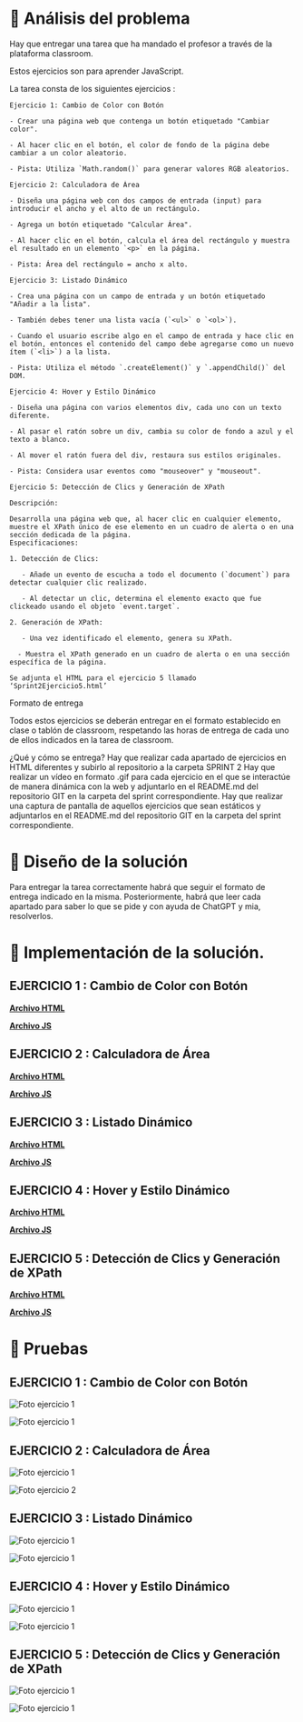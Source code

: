 
# 🔎 Análisis del problema

Hay que entregar una tarea que ha mandado el profesor a través de la plataforma classroom.

Estos ejercicios son para aprender JavaScript.

La tarea consta de los siguientes ejercicios :

``` 
Ejercicio 1: Cambio de Color con Botón

- Crear una página web que contenga un botón etiquetado "Cambiar color".

- Al hacer clic en el botón, el color de fondo de la página debe cambiar a un color aleatorio.

- Pista: Utiliza `Math.random()` para generar valores RGB aleatorios.
```

```
Ejercicio 2: Calculadora de Área

- Diseña una página web con dos campos de entrada (input) para introducir el ancho y el alto de un rectángulo.

- Agrega un botón etiquetado "Calcular Área".

- Al hacer clic en el botón, calcula el área del rectángulo y muestra el resultado en un elemento `<p>` en la página.

- Pista: Área del rectángulo = ancho x alto.
```

```
Ejercicio 3: Listado Dinámico

- Crea una página con un campo de entrada y un botón etiquetado "Añadir a la lista".

- También debes tener una lista vacía (`<ul>` o `<ol>`).

- Cuando el usuario escribe algo en el campo de entrada y hace clic en el botón, entonces el contenido del campo debe agregarse como un nuevo ítem (`<li>`) a la lista.

- Pista: Utiliza el método `.createElement()` y `.appendChild()` del DOM.
```

```
Ejercicio 4: Hover y Estilo Dinámico

- Diseña una página con varios elementos div, cada uno con un texto diferente.

- Al pasar el ratón sobre un div, cambia su color de fondo a azul y el texto a blanco.

- Al mover el ratón fuera del div, restaura sus estilos originales.

- Pista: Considera usar eventos como "mouseover" y "mouseout".
```

```
Ejercicio 5: Detección de Clics y Generación de XPath

Descripción:

Desarrolla una página web que, al hacer clic en cualquier elemento, muestre el XPath único de ese elemento en un cuadro de alerta o en una sección dedicada de la página.
Especificaciones:

1. Detección de Clics:

   - Añade un evento de escucha a todo el documento (`document`) para detectar cualquier clic realizado.

   - Al detectar un clic, determina el elemento exacto que fue clickeado usando el objeto `event.target`.

2. Generación de XPath:

   - Una vez identificado el elemento, genera su XPath.

  - Muestra el XPath generado en un cuadro de alerta o en una sección específica de la página.

Se adjunta el HTML para el ejercicio 5 llamado ‘Sprint2Ejercicio5.html’
``` 
Formato de entrega

Todos estos ejercicios se deberán entregar en el formato establecido en clase o tablón de classroom, respetando las horas de entrega de cada uno de ellos indicados en la tarea de classroom.

¿Qué y cómo se entrega?
Hay que realizar cada apartado de ejercicios en HTML diferentes y subirlo al repositorio a la carpeta SPRINT 2
Hay que realizar un vídeo en formato .gif para cada ejercicio en el que se interactúe de manera dinámica con la web y adjuntarlo en el README.md del repositorio GIT en la carpeta del sprint correspondiente.
Hay que realizar una captura de pantalla de aquellos ejercicios que sean estáticos y adjuntarlos en el README.md del repositorio GIT en la carpeta del sprint correspondiente.

# 📝 Diseño de la solución

Para entregar la tarea correctamente habrá que seguir el formato de entrega indicado en la misma. Posteriormente, habrá que leer cada apartado para saber lo que se pide y con ayuda de ChatGPT y mia, resolverlos.

# 💉  Implementación de la solución.

## EJERCICIO 1 : Cambio de Color con Botón

[**Archivo HTML** ](ejercicio1.html)

[**Archivo JS** ](recursos/scripts/ejercicio1.js)

## EJERCICIO 2 : Calculadora de Área

[**Archivo HTML** ](ejercicio2.html)

[**Archivo JS** ](recursos/scripts/ejercicio2.js)

## EJERCICIO 3 : Listado Dinámico

[**Archivo HTML** ](ejercicio3.html)

[**Archivo JS** ](recursos/scripts/ejercicio3.js)

## EJERCICIO 4 : Hover y Estilo Dinámico

[**Archivo HTML** ](ejercicio4.html)

[**Archivo JS** ](recursos/scripts/ejercicio4.js)

## EJERCICIO 5 : Detección de Clics y Generación de XPath

[**Archivo HTML** ](Sprint2Ejercicio5.html)

[**Archivo JS** ](recursos/scripts/ejercicio5.js)

# 📸 Pruebas

## EJERCICIO 1 : Cambio de Color con Botón

![Foto ejercicio 1](recursos/imagenes/ttest1.png)

![Foto ejercicio 1](recursos/gifs/ejercicio1.gif)


## EJERCICIO 2 : Calculadora de Área

![Foto ejercicio 1](recursos/imagenes/test2.png)

![Foto ejercicio 2](recursos/gifs/ejercicio2.gif)

## EJERCICIO 3 : Listado Dinámico

![Foto ejercicio 1](recursos/imagenes/ttest3.png)

![Foto ejercicio 1](recursos/gifs/ejercicio3.gif)

## EJERCICIO 4 : Hover y Estilo Dinámico

![Foto ejercicio 1](recursos/imagenes/test4.png)

![Foto ejercicio 1](recursos/gifs/ejercicio4.gif)

## EJERCICIO 5 : Detección de Clics y Generación de XPath

![Foto ejercicio 1](recursos/imagenes/test5.png)

![Foto ejercicio 1](recursos/gifs/ejercicio5.gif)
